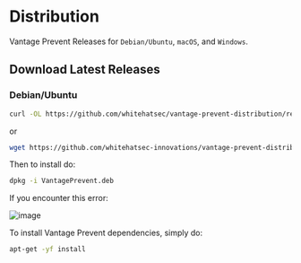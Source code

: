 # Distribution
Vantage Prevent Releases for `Debian/Ubuntu`, `macOS`, and `Windows`.

## Download Latest Releases

### Debian/Ubuntu

```bash
curl -OL https://github.com/whitehatsec/vantage-prevent-distribution/releases/latest/download/VantagePrevent.deb
```
or

```bash
wget https://github.com/whitehatsec-innovations/vantage-prevent-distribution/releases/latest/download/VantagePrevent.deb
```
Then to install do:
```bash
dpkg -i VantagePrevent.deb
```
If you encounter this error:

![image](https://user-images.githubusercontent.com/67141508/128387651-e234c7ca-f8b0-42fb-a319-328236148109.png)

To install Vantage Prevent dependencies, simply do:
```bash
apt-get -yf install
```
